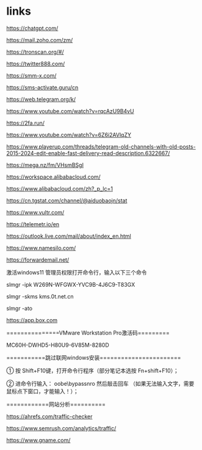 # links
https://chatgpt.com/

https://mail.zoho.com/zm/

https://tronscan.org/#/

https://twitter888.com/

https://smm-x.com/

https://sms-activate.guru/cn

https://web.telegram.org/k/

https://www.youtube.com/watch?v=rqcAzU9B4vU

https://2fa.run/

https://www.youtube.com/watch?v=6Z6i2AVlqZY

https://www.playerup.com/threads/telegram-old-channels-with-old-posts-2015-2024-edit-enable-fast-delivery-read-description.6322667/

https://mega.nz/fm/VHsmBSgI

https://workspace.alibabacloud.com/

https://www.alibabacloud.com/zh?_p_lc=1

https://cn.tgstat.com/channel/@aiduobaojn/stat

https://www.vultr.com/

https://telemetr.io/en

https://outlook.live.com/mail/about/index_en.html

https://www.namesilo.com/

https://forwardemail.net/

激活windows11 管理员权限打开命令行，输入以下三个命令

slmgr -ipk W269N-WFGWX-YVC9B-4J6C9-T83GX

slmgr -skms kms.0t.net.cn

slmgr -ato

https://app.box.com

===============VMware Workstation Pro激活码=========

MC60H-DWHD5-H80U9-6V85M-8280D

===========跳过联网windows安装=======================

① 按 Shift+F10键，打开命令行程序（部分笔记本选按 Fn+shift+F10）；

② 进命令行输入： oobe\bypassnro 然后敲击回车 （如果无法输入文字，需要鼠标点下窗口，才能输入！）；

============网站分析==========

https://ahrefs.com/traffic-checker

https://www.semrush.com/analytics/traffic/

https://www.gname.com/
